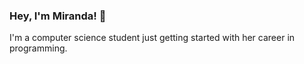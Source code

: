 ### Hey, I'm Miranda! :wave:
I'm a computer science student just getting started with her career in programming. 
